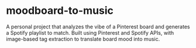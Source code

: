 # moodboard-to-music
A personal project that analyzes the vibe of a Pinterest board and generates a Spotify playlist to match. Built using Pinterest and Spotify APIs, with image-based tag extraction to translate board mood into music.
